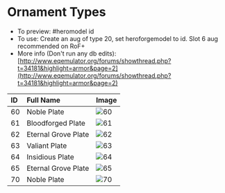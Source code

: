 # Ornament Types

* To preview: \#heromodel id
* To use: Create an aug of type 20, set heroforgemodel to id. Slot 6 aug recommended on RoF+
* More info \(Don't run any db edits\): [http://www.eqemulator.org/forums/showthread.php?t=34181&highlight=armor&page=2](http://www.eqemulator.org/forums/showthread.php?t=34181&highlight=armor&page=2)

| **ID** | **Full Name** | **Image** |
| :--- | :--- | :--- |
| 60 | Noble Plate | ![60](https://user-images.githubusercontent.com/845670/35420435-565676a4-01f2-11e8-8e6f-4eeaeec1bd16.png) |
| 61 | Bloodforged Plate | ![61](https://user-images.githubusercontent.com/845670/35420436-56838810-01f2-11e8-8cc5-5b4e5b178f81.png) |
| 62 | Eternal Grove Plate | ![62](https://user-images.githubusercontent.com/845670/35420437-569db8ca-01f2-11e8-9720-56def5ac8831.png) |
| 63 | Valiant Plate | ![63](https://user-images.githubusercontent.com/845670/35420432-5618a1ee-01f2-11e8-9118-1e8e0fcdae09.png) |
| 64 | Insidious Plate | ![64](https://user-images.githubusercontent.com/845670/35420434-56383504-01f2-11e8-9136-b2c3c982348d.png) |
| 65 | Eternal Grove Plate | ![65](https://user-images.githubusercontent.com/845670/35420525-d0b46b0e-01f2-11e8-950b-ded3c5cfce06.png) |
| 70 | Noble Plate | ![70](https://user-images.githubusercontent.com/845670/35420526-d0d27838-01f2-11e8-838c-d36ea69c92e0.png) |

